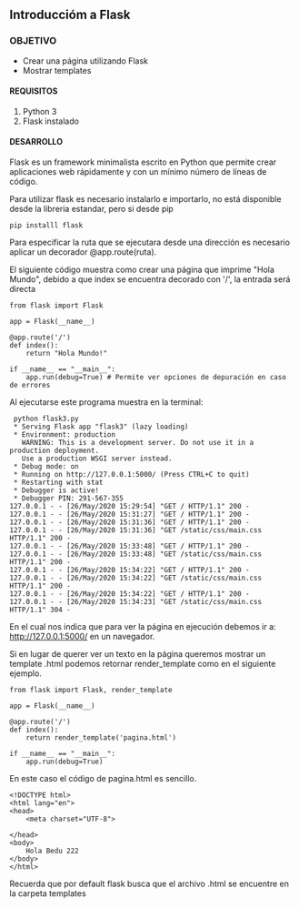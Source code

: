 
## Introduccióm a Flask

### OBJETIVO

- Crear una página utilizando Flask
- Mostrar templates 

#### REQUISITOS

1. Python 3
2. Flask instalado

#### DESARROLLO

Flask es un framework minimalista escrito en Python que permite crear aplicaciones web rápidamente y con un mínimo número de líneas de código. 

Para utilizar flask es necesario instalarlo e importarlo, no está disponible desde la libreria estandar, pero si desde pip

```
pip installl flask
```
Para especificar la ruta que se ejecutara desde una dirección es necesario aplicar un decorador @app.route(ruta).

El siguiente código muestra como crear una página que imprime "Hola Mundo", debido a que index se encuentra decorado con '/', la entrada será directa

```
from flask import Flask

app = Flask(__name__)

@app.route('/')
def index():
    return "Hola Mundo!"

if __name__ == "__main__":
    app.run(debug=True) # Permite ver opciones de depuración en caso de errores
```

Al ejecutarse este programa muestra en la terminal:
```
 python flask3.py 
 * Serving Flask app "flask3" (lazy loading)
 * Environment: production
   WARNING: This is a development server. Do not use it in a production deployment.
   Use a production WSGI server instead.
 * Debug mode: on
 * Running on http://127.0.0.1:5000/ (Press CTRL+C to quit)
 * Restarting with stat
 * Debugger is active!
 * Debugger PIN: 291-567-355
127.0.0.1 - - [26/May/2020 15:29:54] "GET / HTTP/1.1" 200 -
127.0.0.1 - - [26/May/2020 15:31:27] "GET / HTTP/1.1" 200 -
127.0.0.1 - - [26/May/2020 15:31:36] "GET / HTTP/1.1" 200 -
127.0.0.1 - - [26/May/2020 15:31:36] "GET /static/css/main.css HTTP/1.1" 200 -
127.0.0.1 - - [26/May/2020 15:33:48] "GET / HTTP/1.1" 200 -
127.0.0.1 - - [26/May/2020 15:33:48] "GET /static/css/main.css HTTP/1.1" 200 -
127.0.0.1 - - [26/May/2020 15:34:22] "GET / HTTP/1.1" 200 -
127.0.0.1 - - [26/May/2020 15:34:22] "GET /static/css/main.css HTTP/1.1" 200 -
127.0.0.1 - - [26/May/2020 15:34:22] "GET / HTTP/1.1" 200 -
127.0.0.1 - - [26/May/2020 15:34:23] "GET /static/css/main.css HTTP/1.1" 304 -
```
En el cual nos indica que para ver la página en ejecución debemos ir a: http://127.0.0.1:5000/  en un navegador.

Si en lugar de querer ver un texto en la página queremos mostrar un template .html podemos retornar render_template como en el siguiente ejemplo.
```
from flask import Flask, render_template

app = Flask(__name__)

@app.route('/')
def index():
    return render_template('pagina.html')

if __name__ == "__main__":
    app.run(debug=True)

```

En este caso el código de pagina.html es sencillo.
```
<!DOCTYPE html>
<html lang="en">
<head>
    <meta charset="UTF-8">

</head>
<body>
    Hola Bedu 222
</body>
</html>
```
Recuerda que por default flask busca que el archivo .html se encuentre en la carpeta templates


